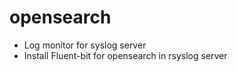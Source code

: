 # opensearch

* Log monitor for syslog server
* Install Fluent-bit for opensearch in rsyslog server
